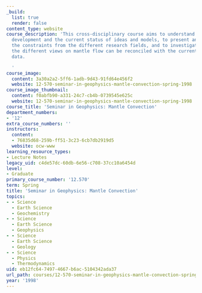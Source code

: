 ```yaml
---
_build:
  list: true
  render: false
content_type: website
course_description: 'This cross-disciplinary course aims to understand the historical
  development and the current status of ideas and models, to present and question
  the constraints from the different research fields, and to investigate if and how
  the different views on mantle flow can be reconciled with the currently available
  data.

  '
course_image:
  content: 3a30a2a2-5ff6-1adb-9d43-91fd64e456f2
  website: 12-570-seminar-in-geophysics-mantle-convection-spring-1998
course_image_thumbnail:
  content: f0abfb90-a331-24c7-cb4b-0739545e625c
  website: 12-570-seminar-in-geophysics-mantle-convection-spring-1998
course_title: 'Seminar in Geophysics: Mantle Convection'
department_numbers:
- '12'
extra_course_numbers: ''
instructors:
  content:
  - 76835d68-259b-ff51-3c23-6cb7db2919d5
  website: ocw-www
learning_resource_types:
- Lecture Notes
legacy_uid: c4de57dc-60db-6e56-c708-37cc10a6454d
level:
- Graduate
primary_course_number: '12.570'
term: Spring
title: 'Seminar in Geophysics: Mantle Convection'
topics:
- - Science
  - Earth Science
  - Geochemistry
- - Science
  - Earth Science
  - Geophysics
- - Science
  - Earth Science
  - Geology
- - Science
  - Physics
  - Thermodynamics
uid: eb12fc64-7497-4667-b6ac-5104342ada37
url_path: courses/12-570-seminar-in-geophysics-mantle-convection-spring-1998
year: '1998'
---
```

